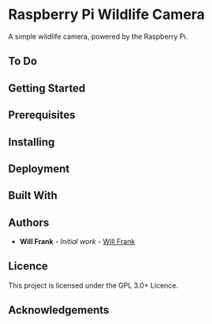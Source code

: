 # Raspberry Pi Wildlife Camera

A simple wildlife camera, powered by the Raspberry Pi. 

## To Do

## Getting Started

## Prerequisites

## Installing

## Deployment

## Built With

## Authors

* **Will Frank** - *Initial work* - [Will Frank](https://github.com/w-frank)

## Licence
This project is licensed under the GPL 3.0+ Licence.

## Acknowledgements